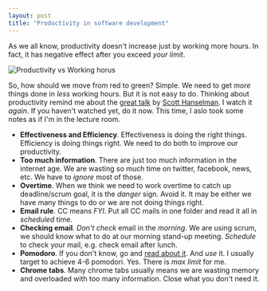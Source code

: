 ```yaml
---
layout: post
title: "Productivity in software development"
---
```


As we all know, productivity doesn't increase just by working more hours. In fact, it has negative effect after you exceed _your limit_.

![Productivity vs Working horus](https://raw.github.com/jittuu/jittuu.github.com/master/images/productivity-workinghours.png)

So, how should we move from red to green? Simple. We need to get _more_ things done in _less_ working hours. But it is not easy to do. Thinking about productivity remind me about the [great talk][talk] by [Scott Hanselman][scott]. I watch it _again_. If you haven't watched yet, do it now. This time, I aslo took some notes as if I'm in the lecture room.

- **Effectiveness and Efficiency**. Effectiveness is doing the right things. Efficiency is doing things right. We need to do both to improve our productivity.
- **Too much information**. There are just too much information in the internet age. We are wasting so much time on twitter, facebook, news, etc. We have to _ignore_ most of those.
- **Overtime**. When we think we need to work overtime to catch up deadline/scrum goal, it is the _danger_ sign. Avoid it. It may be either we have many things to do or we are not doing things right.
- **Email rule**. CC means _FYI_. Put all CC mails in one folder and read it all in _scheduled_ time.
- **Checking email**. _Don't check_ email in the _morning_. We are using scrum, we should know what to do at our morning stand-up meeting. _Schedule_ to check your mail, e.g. check email after lunch.
- **Pomodoro**. If you don't know, go and [read about it][pomodoro]. And _use_ it. I usually target to achieve 4-6 pomodori. Yes. There is _max limit_ for me.
- **Chrome tabs**. Many chrome tabs usually means we are wasting memory and overloaded with too many information. Close what you don't need it.


[talk]:http://www.youtube.com/watch?v=FS1mnISoG7U
[scott]:http://www.hanselman.com/
[pomodoro]:http://pomodorotechnique.com/
